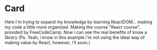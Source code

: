 # Card
Here i'm trying to expand my knowledge by learning ReactDOM... making my code a little more organized.
Making the course "React course", provided by FreeCodeCamp. Now i can see the real benefits of know a library (Ps. Yeah, i know in this example i'm not using the ideal way of making value by React, however, i'll soon.)
